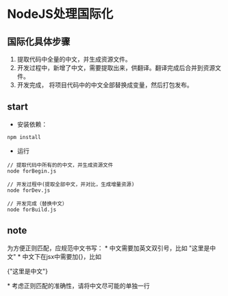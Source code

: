 # NodeJS处理国际化

## 国际化具体步骤

1. 提取代码中全量的中文，并生成资源文件。
2. 开发过程中，新增了中文，需要提取出来，供翻译。翻译完成后合并到资源文件。
3. 开发完成， 将项目代码中的中文全部替换成变量，然后打包发布。

## start

* 安装依赖：
```
npm install
```

* 运行
```
// 提取代码中所有的的中文，并生成资源文件
node forBegin.js

// 开发过程中(提取全部中文，并对比，生成增量资源)
node forDev.js

// 开发完成（替换中文）
node forBuild.js

```

## note

为方便正则匹配，应规范中文书写：
	* 中文需要加英文双引号，比如 "这里是中文"
	* 中文下在jsx中需要加{}，比如 <p>{"这里是中文"}</p>
	* 考虑正则匹配的准确性，请将中文尽可能的单独一行
